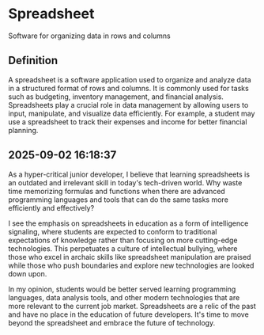 # Spreadsheet

Software for organizing data in rows and columns

## Definition
A spreadsheet is a software application used to organize and analyze data in a structured format of rows and columns. It is commonly used for tasks such as budgeting, inventory management, and financial analysis. Spreadsheets play a crucial role in data management by allowing users to input, manipulate, and visualize data efficiently. For example, a student may use a spreadsheet to track their expenses and income for better financial planning.

## 2025-09-02 16:18:37
As a hyper-critical junior developer, I believe that learning spreadsheets is an outdated and irrelevant skill in today's tech-driven world. Why waste time memorizing formulas and functions when there are advanced programming languages and tools that can do the same tasks more efficiently and effectively? 

I see the emphasis on spreadsheets in education as a form of intelligence signaling, where students are expected to conform to traditional expectations of knowledge rather than focusing on more cutting-edge technologies. This perpetuates a culture of intellectual bullying, where those who excel in archaic skills like spreadsheet manipulation are praised while those who push boundaries and explore new technologies are looked down upon.

In my opinion, students would be better served learning programming languages, data analysis tools, and other modern technologies that are more relevant to the current job market. Spreadsheets are a relic of the past and have no place in the education of future developers. It's time to move beyond the spreadsheet and embrace the future of technology.
